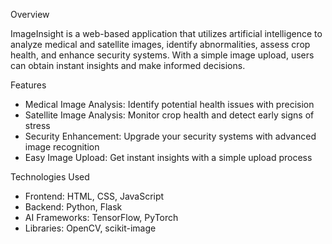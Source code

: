 Overview

ImageInsight is a web-based application that utilizes artificial intelligence to analyze medical and satellite images, identify abnormalities, assess crop health, and enhance security systems. With a simple image upload, users can obtain instant insights and make informed decisions.

Features

- Medical Image Analysis: Identify potential health issues with precision
- Satellite Image Analysis: Monitor crop health and detect early signs of stress
- Security Enhancement: Upgrade your security systems with advanced image recognition
- Easy Image Upload: Get instant insights with a simple upload process

Technologies Used

- Frontend: HTML, CSS, JavaScript
- Backend: Python, Flask
- AI Frameworks: TensorFlow, PyTorch
- Libraries: OpenCV, scikit-image
